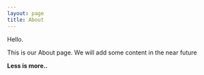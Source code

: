 ```yaml
---
layout: page
title: About
---
```


Hello.

This is our About page. We will add some content in the near future

**Less is more..**
